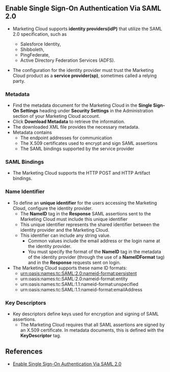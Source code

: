 ## Enable Single Sign-On Authentication Via SAML 2.0


- Marketing Cloud supports **identity providers(idP)** that utilize the SAML 2.0 specification, such as 
    - Salesforce Identity, 
    - Shibboleth, 
    - PingFederate, 
    - Active Directory Federation Services (ADFS). 

- The configuration for the identity provider must trust the Marketing Cloud product as a **service provider(sp)**, sometimes called a relying party.

### Metadata
- Find the metadata document for the Marketing Cloud in the **Single Sign-On Settings** heading under **Security Settings** in the Administration section of your Marketing Cloud account. 
- Click **Download Metadata** to retrieve the information. 
- The downloaded XML file provides the necessary metadata.
- Metadata contains
    - The endpoint addresses for communication
    - The X.509 certificates used to encrypt and sign SAML assertions
    - The SAML bindings supported by the service provider

### SAML Bindings
- The Marketing Cloud supports the HTTP POST and HTTP Artifact bindings.

### Name Identifier
- To define an **unique identifier** for the users accessing the Marketing Cloud, configure the identity provider. 
    - The **NameID** tag in the **Response** SAML assertions sent to the Marketing Cloud must include this unique identifier
    - This unique identifier represents the shared identifier between the identity provider and the Marketing Cloud. 
    - This identifier can include any string value. 
        - Common values include the email address or the login name at the identity provider. 
        - You must specify the format of the **NameID** tag in the metadata of the identity provider (through the use of a **NameIDFormat** tag) and in the **Response** requests sent on login. 
- The Marketing Cloud supports these name ID formats:
    - [urn:oasis:names:tc:SAML:2.0:nameid-format:persistent](https://support.pingidentity.com/s/article/SAML-Name-ID-urn-oasis-names-tc-SAML-2-0-nameid-format-persistent)
    - urn:oasis:names:tc:SAML:2.0:nameid-format:entity
    - urn:oasis:names:tc:SAML:1.1:nameid-format:unspecified
    - urn:oasis:names:tc:SAML:1.1:nameid-format:emailAddress

### Key Descriptors
 - Key descriptors define keys used for encryption and signing of SAML assertions. 
    - The Marketing Cloud requires that all SAML assertions are signed by an X.509 certificate. In metadata documents, this is defined with the **KeyDescriptor** tag.
 
## References
- [Enable Single Sign-On Authentication Via SAML 2.0](https://help.salesforce.com/articleView?id=mc_overview_enable_saml_task.htm&type=5)




